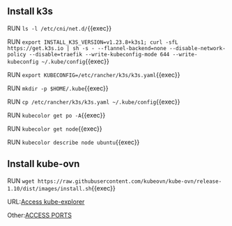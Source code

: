 ## Install k3s

RUN `ls -l /etc/cni/net.d/`{{exec}}

RUN `export INSTALL_K3S_VERSION=v1.23.8+k3s1; curl -sfL https://get.k3s.io | sh -s - --flannel-backend=none --disable-network-policy --disable=traefik --write-kubeconfig-mode 644 --write-kubeconfig ~/.kube/config`{{exec}}

RUN `export KUBECONFIG=/etc/rancher/k3s/k3s.yaml`{{exec}}       

RUN `mkdir -p $HOME/.kube`{{exec}}   

RUN `cp /etc/rancher/k3s/k3s.yaml ~/.kube/config`{{exec}}   

RUN `kubecolor get po -A`{{exec}}   

RUN `kubecolor get node`{{exec}}   

RUN `kubecolor describe node ubuntu`{{exec}} 

## Install kube-ovn    

RUN `wget https://raw.githubusercontent.com/kubeovn/kube-ovn/release-1.10/dist/images/install.sh`{{exec}}    


URL:[Access kube-explorer]({{TRAFFIC_HOST1_9898}})    

Other:[ACCESS PORTS]({{TRAFFIC_SELECTOR}})
